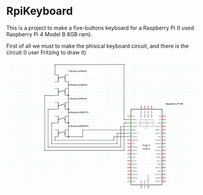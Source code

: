 # RpiKeyboard
This is a project to make a five-buttons keyboard for a Raspberry Pi (I used Raspberry Pi 4 Model B 8GB ram).

First of all we must to make the phisical keyboard circuit, and there is the circuit (I user Fritzing to draw it)

[![Keyboard](https://raw.githubusercontent.com/Nicrom098195/RpiKeyboard/main/Keyboard.png)](https://github.com/Nicrom098195/RpiKeyboard/blob/main/Keyboard.png)
